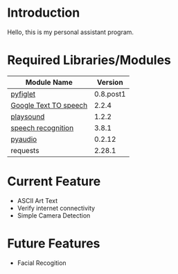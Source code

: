 # Introduction

Hello, this is my personal assistant program.

# Required Libraries/Modules
|Module Name | Version |
|------------|---------|
|[pyfiglet](https://pypi.org/project/pyfiglet/)|0.8.post1|
|[Google Text TO speech](https://pypi.org/project/gTTS/)|2.2.4|
|[playsound](https://pypi.org/project/playsound/)|1.2.2|
|[speech recognition](https://pypi.org/project/SpeechRecognition/)|3.8.1|
|[pyaudio](https://pypi.org/project/PyAudio/)|0.2.12|
|requests| 2.28.1 |

# Current Feature

* ASCII Art Text
* Verify internet connectivity
* Simple Camera Detection

# Future Features

* Facial Recogition